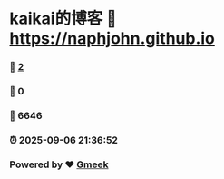 # kaikai的博客 :link: https://naphjohn.github.io 
### :page_facing_up: [2](https://naphjohn.github.io/tag.html) 
### :speech_balloon: 0 
### :hibiscus: 6646 
### :alarm_clock: 2025-09-06 21:36:52 
### Powered by :heart: [Gmeek](https://github.com/Meekdai/Gmeek)

